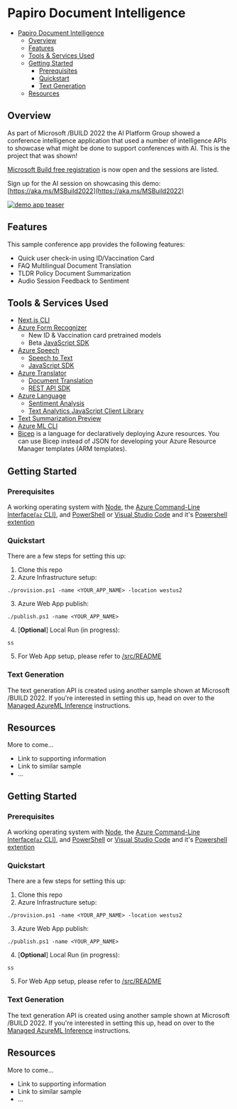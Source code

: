 # Papiro Document Intelligence

<!-- @import "[TOC]" {cmd="toc" depthFrom=1 depthTo=6 orderedList=false} -->

<!-- code_chunk_output -->

- [Papiro Document Intelligence](#papiro-document-intelligence)
  - [Overview](#overview)
  - [Features](#features)
  - [Tools & Services Used](#tools--services-used)
  - [Getting Started](#getting-started)
    - [Prerequisites](#prerequisites)
    - [Quickstart](#quickstart)
    - [Text Generation](#text-generation)
  - [Resources](#resources)

<!-- /code_chunk_output -->

## Overview

As part of Microsoft /BUILD 2022 the AI Platform Group showed a conference intelligence application that used a number of intelligence APIs to showcase what might be done to support conferences with AI. This is the project that was shown!

[Microsoft Build free registration](https://mybuild.microsoft.com/home?WT.mc_id=javascript-63868-ayyonet) is now open and the sessions are listed.

Sign up for the AI session on showcasing this demo: [https://aka.ms/MSBuild2022](https://aka.ms/MSBuild2022)

[![demo app teaser](http://img.youtube.com/vi/L10-LnbXxEo/0.jpg)](https://youtu.be/L10-LnbXxEo)

## Features

This sample conference app provides the following features:

- Quick user check-in using ID/Vaccination Card
- FAQ Multilingual Document Translation
- TLDR Policy Document Summarization
- Audio Session Feedback to Sentiment

## Tools & Services Used

- [Next.js CLI](https://nextjs.org/docs/api-reference/cli)
- [Azure Form Recognizer](https://docs.microsoft.com/en-us/azure/applied-ai-services/form-recognizer/whats-new?tabs=csharp&WT.mc_id=javascript-63868-ayyonet)
  - New ID & Vaccination card pretrained models
  - Beta [JavaScript SDK](https://docs.microsoft.com/azure/applied-ai-services/form-recognizer/quickstarts/try-v3-javascript-sdk?WT.mc_id=javascript-63868-ayyonet)
- [Azure Speech](https://docs.microsoft.com/azure/cognitive-services/speech-service/?WT.mc_id=javascript-63868-ayyonet)
  - [Speech to Text](https://docs.microsoft.com/azure/cognitive-services/speech-service/speech-to-text?WT.mc_id=javascript-63868-ayyonet)
  - [JavaScript SDK](https://docs.microsoft.com/javascript/api/microsoft-cognitiveservices-speech-sdk/?view=azure-node-latest&WT.mc_id=javascript-63868-ayyonet)
- [Azure Translator](https://docs.microsoft.com/azure/cognitive-services/translator/translator-overview?WT.mc_id=javascript-63868-ayyonet)
  - [Document Translation](https://docs.microsoft.com/azure/cognitive-services/translator/document-translation/overview?WT.mc_id=javascript-63868-ayyonet)
  - [REST API SDK](https://docs.microsoft.com/azure/cognitive-services/translator/document-translation/reference/rest-api-guide?WT.mc_id=javascript-57623-ayyonet)
- [Azure Language](https://docs.microsoft.com/azure/cognitive-services/language-service/?WT.mc_id=javascript-63868-ayyonet)
  - [Sentiment Analysis](https://docs.microsoft.com/azure/cognitive-services/language-service/sentiment-opinion-mining/overview?WT.mc_id=javascript-63868-ayyonet)
  - [Text Analytics JavaScript Client Library](https://docs.microsoft.com/javascript/api/overview/azure/ai-text-analytics-readme?view=azure-node-latest&WT.mc_id=javascript-63868-ayyonet)
-  [Text Summarization Preview](https://docs.microsoft.com/azure/cognitive-services/language-service/text-summarization/overview?WT.mc_id=javascript-63868-ayyonet)
- [Azure ML CLI](https://github.com/Azure-Samples/locutus/wiki/Managed-Inference)
- [Bicep](https://docs.microsoft.com/azure/azure-resource-manager/bicep/overview?tabs=bicep&WT.mc_id=javascript-63868-ayyonet)
 is a language for declaratively deploying Azure resources. You can use Bicep instead of JSON for developing your Azure Resource Manager templates (ARM templates).

## Getting Started

### Prerequisites

A working operating system with [Node](https://nodejs.org/en/), the [Azure Command-Line Interface(`az` CLI)](https://docs.microsoft.com/cli/azure/?WT.mc_id=javascript-63868-ayyonet), and [PowerShell](https://docs.microsoft.com/powershell/?WT.mc_id=javascript-63868-ayyonet) or [Visual Studio Code](https://code.visualstudio.com/) and it's [Powershell extention](https://code.visualstudio.com/docs/languages/powershell?WT.mc_id=javascript-63868-ayyonet)

### Quickstart

There are a few steps for setting this up:

1. Clone this repo
2. Azure Infrastructure setup:

```
./provision.ps1 -name <YOUR_APP_NAME> -location westus2
```

3. Azure Web App publish:

```
./publish.ps1 -name <YOUR_APP_NAME>
```

4. [**Optional**] Local Run (in progress):

```
ss
```

5. For Web App setup, please refer to [/src/README](/src/README.md)

### Text Generation

The text generation API is created using another sample
shown at Microsoft /BUILD 2022. If you're interested in
setting this up, head on over to the
[Managed AzureML Inference](https://github.com/Azure-Samples/locutus/wiki/Managed-Inference)
instructions.

## Resources

More to come...

- Link to supporting information
- Link to similar sample
- ...



## Getting Started

### Prerequisites

A working operating system with [Node](https://nodejs.org/en/), the [Azure Command-Line Interface(`az` CLI)](https://docs.microsoft.com/cli/azure/?WT.mc_id=javascript-63868-ayyonet), and [PowerShell](https://docs.microsoft.com/powershell/?WT.mc_id=javascript-63868-ayyonet) or [Visual Studio Code](https://code.visualstudio.com/) and it's [Powershell extention](https://code.visualstudio.com/docs/languages/powershell?WT.mc_id=javascript-63868-ayyonet)

### Quickstart

There are a few steps for setting this up:

1. Clone this repo
2. Azure Infrastructure setup:

```
./provision.ps1 -name <YOUR_APP_NAME> -location westus2
```

3. Azure Web App publish:

```
./publish.ps1 -name <YOUR_APP_NAME>
```

4. [**Optional**] Local Run (in progress):

```
ss
```

5. For Web App setup, please refer to [/src/README](/src/README.md)

### Text Generation

The text generation API is created using another sample
shown at Microsoft /BUILD 2022. If you're interested in
setting this up, head on over to the
[Managed AzureML Inference](https://github.com/Azure-Samples/locutus/wiki/Managed-Inference)
instructions.

## Resources

More to come...

- Link to supporting information
- Link to similar sample
- ...
